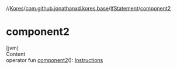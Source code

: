 //[Kores](../../index.md)/[com.github.jonathanxd.kores.base](../index.md)/[IfStatement](index.md)/[component2](component2.md)



# component2  
[jvm]  
Content  
operator fun [component2](component2.md)(): [Instructions](../../com.github.jonathanxd.kores/-instructions/index.md)  



